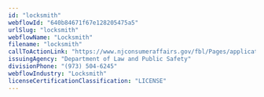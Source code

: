 ```yaml
---
id: "locksmith"
webflowId: "640b84671f67e128205475a5"
urlSlug: "locksmith"
webflowName: "Locksmith"
filename: "locksmith"
callToActionLink: "https://www.njconsumeraffairs.gov/fbl/Pages/applications.aspx"
issuingAgency: "Department of Law and Public Safety"
divisionPhone: "(973) 504-6245"
webflowIndustry: "Locksmith"
licenseCertificationClassification: "LICENSE"
---
```

